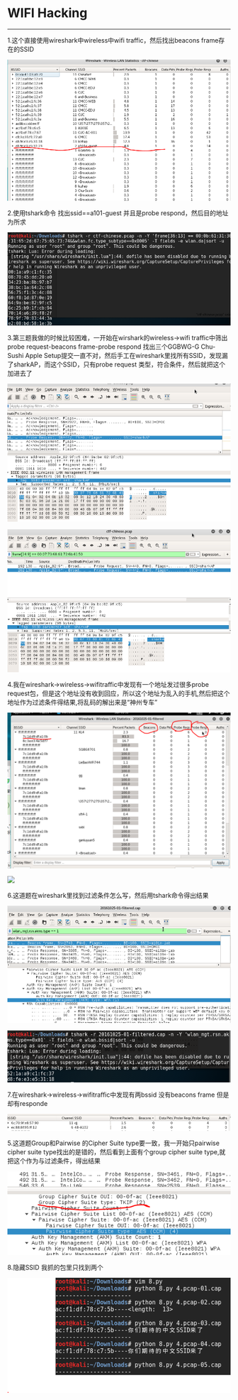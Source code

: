 # WIFI Hacking #
---
1.这个直接使用wireshark中wireless中wifi traffic，然后找出beacons frame存在的SSID

![](3/1.png)

2.使用tshark命令
找出ssid==a101-guest 并且是probe respond，然后目的地址为所求

![](3/2.png)

3.第三题我做的时候比较困难，一开始在wirshark的wireless->wifi traffic中筛出probe request-beacons frame-probe respond 找出三个GGBWG-G	Chu-Sushi	Apple Setup提交一直不对，然后手工在wireshark里找所有SSID，发现漏了sharkAP，而这个SSID，只有probe request 类型，符合条件，然后就把这个加进去了

![](3/3.1.PNG)

![](3/3.2.PNG)

4.我在wireshark->wireless->wifitraffic中发现有一个地址发过很多probe request包，但是这个地址没有收到回应，所以这个地址为乱入的手机,然后把这个地址作为过滤条件得结果,将乱码的解出来是“神州专车”

![](3/4.PNG)

![](3/4.2/PNG)

6.这道题在wireshark里找到过滤条件怎么写，然后用tshark命令得出结果

![](3/6.1.PNG)

![](3/6.png)

7.在wireshark->wireless->wifitraffic中发现有两bssid 没有beacons frame 但是却有responde

![](3/7.PNG)


5.这道题Group和Pairwise 的Cipher Suite type要一致，我一开始只pairwise cipher suite type找出的是错的，然后看到上面有个group cipher suite type,就把这个作为与过滤条件，得出结果

![](3/5.PNG)

8.隐藏SSID
我抓的包里只找到两个

![](3/SSID.png)